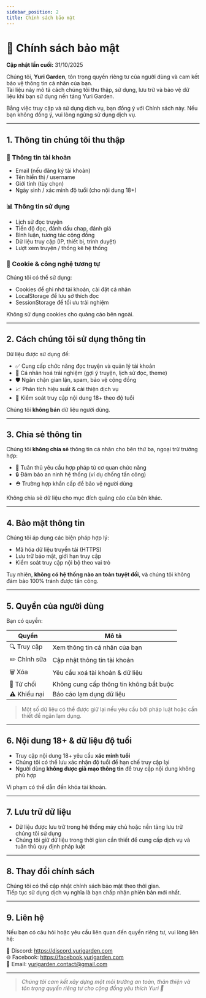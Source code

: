 ```yaml
---
sidebar_position: 2
title: Chính sách bảo mật
---
```


# 🔐 Chính sách bảo mật

**Cập nhật lần cuối:** 31/10/2025

Chúng tôi, **Yuri Garden**, tôn trọng quyền riêng tư của người dùng và cam kết bảo vệ thông tin cá nhân của bạn.  
Tài liệu này mô tả cách chúng tôi thu thập, sử dụng, lưu trữ và bảo vệ dữ liệu khi bạn sử dụng nền tảng Yuri Garden.

Bằng việc truy cập và sử dụng dịch vụ, bạn đồng ý với Chính sách này. Nếu bạn không đồng ý, vui lòng ngừng sử dụng dịch vụ.

---

## 1. Thông tin chúng tôi thu thập

### 🧾 Thông tin tài khoản
- Email (nếu đăng ký tài khoản)
- Tên hiển thị / username
- Giới tính (tùy chọn)
- Ngày sinh / xác minh độ tuổi (cho nội dung 18+)

### 📊 Thông tin sử dụng
- Lịch sử đọc truyện
- Tiến độ đọc, đánh dấu chap, đánh giá
- Bình luận, tương tác cộng đồng
- Dữ liệu truy cập (IP, thiết bị, trình duyệt)
- Lượt xem truyện / thống kê hệ thống

### 🍪 Cookie & công nghệ tương tự
Chúng tôi có thể sử dụng:
- Cookies để ghi nhớ tài khoản, cài đặt cá nhân
- LocalStorage để lưu sở thích đọc
- SessionStorage để tối ưu trải nghiệm

Không sử dụng cookies cho quảng cáo bên ngoài.

---

## 2. Cách chúng tôi sử dụng thông tin

Dữ liệu được sử dụng để:

- ✅ Cung cấp chức năng đọc truyện và quản lý tài khoản
- 🎯 Cá nhân hoá trải nghiệm (gợi ý truyện, lịch sử đọc, theme)
- 🛡️ Ngăn chặn gian lận, spam, bảo vệ cộng đồng
- 📈 Phân tích hiệu suất & cải thiện dịch vụ
- 🚫 Kiểm soát truy cập nội dung 18+ theo độ tuổi

Chúng tôi **không bán** dữ liệu người dùng.

---

## 3. Chia sẻ thông tin

Chúng tôi **không chia sẻ** thông tin cá nhân cho bên thứ ba, ngoại trừ trường hợp:

- 📑 Tuân thủ yêu cầu hợp pháp từ cơ quan chức năng
- 🔒 Đảm bảo an ninh hệ thống (ví dụ chống tấn công)
- ⛑ Trường hợp khẩn cấp để bảo vệ người dùng

Không chia sẻ dữ liệu cho mục đích quảng cáo của bên khác.

---

## 4. Bảo mật thông tin

Chúng tôi áp dụng các biện pháp hợp lý:

- Mã hóa dữ liệu truyền tải (HTTPS)
- Lưu trữ bảo mật, giới hạn truy cập
- Kiểm soát truy cập nội bộ theo vai trò

Tuy nhiên, **không có hệ thống nào an toàn tuyệt đối**, và chúng tôi không đảm bảo 100% tránh được tấn công.

---

## 5. Quyền của người dùng

Bạn có quyền:

| Quyền | Mô tả |
|---|---|
🔍 Truy cập | Xem thông tin cá nhân của bạn |
✏️ Chỉnh sửa | Cập nhật thông tin tài khoản |
🗑 Xóa | Yêu cầu xoá tài khoản & dữ liệu |
🚫 Từ chối | Không cung cấp thông tin không bắt buộc |
⚠️ Khiếu nại | Báo cáo lạm dụng dữ liệu |

> Một số dữ liệu có thể được giữ lại nếu yêu cầu bởi pháp luật hoặc cần thiết để ngăn lạm dụng.

---

## 6. Nội dung 18+ & dữ liệu độ tuổi

- Truy cập nội dung 18+ yêu cầu **xác minh tuổi**
- Chúng tôi có thể lưu xác nhận độ tuổi để hạn chế truy cập lại
- Người dùng **không được giả mạo thông tin** để truy cập nội dung không phù hợp

Vi phạm có thể dẫn đến khóa tài khoản.

---

## 7. Lưu trữ dữ liệu

- Dữ liệu được lưu trữ trong hệ thống máy chủ hoặc nền tảng lưu trữ chúng tôi sử dụng
- Chúng tôi giữ dữ liệu trong thời gian cần thiết để cung cấp dịch vụ và tuân thủ quy định pháp luật

---

## 8. Thay đổi chính sách

Chúng tôi có thể cập nhật chính sách bảo mật theo thời gian.  
Tiếp tục sử dụng dịch vụ nghĩa là bạn chấp nhận phiên bản mới nhất.

---

## 9. Liên hệ

Nếu bạn có câu hỏi hoặc yêu cầu liên quan đến quyền riêng tư, vui lòng liên hệ:

📩 Discord: https://discord.yurigarden.com  
🌐 Facebook: https://facebook.yurigarden.com   
💌 Email: yurigarden.contact@gmail.com 

---

> _Chúng tôi cam kết xây dựng một môi trường an toàn, thân thiện và tôn trọng quyền riêng tư cho cộng đồng yêu thích Yuri 🌸_
